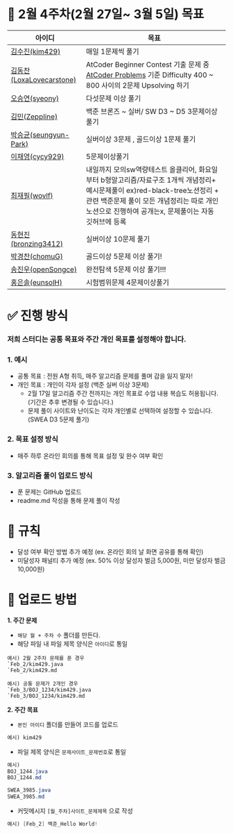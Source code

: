 # 🎯 2월 4주차(2월 27일~ 3월 5일) 목표

|         **아이디** |                          **목표** |
| --- | --- |
| [김수진(kim429)](https://github.com/kim429) | 매일 1문제씩 풀기 |
| [김동찬(LoxaLovecarstone)](https://github.com/LoxaLovecarstone) | AtCoder Beginner Contest 기출 문제 중 [AtCoder Problems](https://kenkoooo.com/atcoder/#/table/) 기준 Difficulty 400 ~ 800 사이의 2문제 Upsolving 하기 |
| [오승연(syeony)](https://github.com/syeony) | 다섯문제 이상 풀기 |
| [김민(ZeppIine)](https://github.com/ZeppIine) | 백준 브론즈 ~ 실버/ SW D3 ~ D5 3문제이상 풀기 |
| [박승균(seungyun-Park)](https://github.com/seungyun-Park) | 실버이상 3문제 , 골드이상 1문제 풀기 |
| [이채영(cycy929)](https://github.com/cycy929) | 5문제이상풀기 |
| [최재필(wovlf)](https://github.com/wovlf) | 내일까지 모의sw역량테스트 올클리어, 화요일부터 b형알고리즘/자료구조 1개씩 개념정리+ 예시문제풀이 ex)red-black-tree노션정리 + 관련 백준문제 풀이 모든 개념정리는 따로 개인노션으로 진행하여 공개는x, 문제풀이는 자동 깃허브에 등록 |
| [동현진(bronzing3412)](https://github.com/bronzing3412) | 실버이상 10문제 풀기 |
| [박경찬(chomuG)](https://github.com/chomuG) | 골드이상 5문제 이상 풀기! |
| [송진우(openSongce)](https://github.com/openSongce) | 완전탐색 5문제 이상 풀기!!! |
| [홍은솔(eunsolH)](https://github.com/eunsolH) | 시험범위문제 4문제이상풀기 |

# ✅ 진행 방식

### 저희 스터디는 **공통 목표**와 주간 **개인 목표**를 설정해야 합니다.

### 1. 예시

- 공통 목표 : 전원 A형 취득, 매주 알고리즘 문제를 풀며 감을 잃지 말자!
- 개인 목표 : 개인이 각자 설정 (백준 실버 이상 3문제)
    - 2월 17일 알고리즘 주간 전까지는 개인 목표로 수업 내용 복습도 허용됩니다. (기간은 추후 변경될 수 있습니다.)
    - 문제 풀이 사이트와 난이도는 각자 개인별로 선택하여 설정할 수 있습니다. (SWEA D3 5문제 풀기)

### 2. 목표 설정 방식

- 매주 하루 온라인 회의를 통해 목표 설정 및 완수 여부 확인

### 3. 알고리즘 풀이 업로드 방식

- 푼 문제는 GitHub 업로드
- readme.md 작성을 통해 문제 풀이 작성

# 💸 규칙

- 달성 여부 확인 방법 추가 예정 (ex. 온라인 회의 날 화면 공유를 통해 확인)
- 미달성자 패널티 추가 예정 (ex. 50% 이상 달성자 벌금 5,000원, 미만 달성자 벌금 10,000원)

# **📂 업로드 방법**

**1. 주간 문제**

- `해당 월 + 주차 수` 폴더를 만든다.
- 해당 파일 내 파일 제목 양식은 `아이디`로 통일

```
예시) 2월 2주차 문제를 푼 경우
`Feb_2/kim429.java
`Feb_2/kim429.md

예시) 공통 문제가 2개인 경우
`Feb_3/BOJ_1234/kim429.java
`Feb_3/BOJ_1234/kim429.md
```

**2. 주간 목표**

- `본인 아이디` 폴더를 만들어 코드를 업로드

```java
예시) kim429
```

- 파일 제목 양식은 `문제사이트_문제번호`로 통일

```java
예시)
BOJ_1244.java
BOJ_1244.md

SWEA_3985.java
SWEA_3985.md

```

- 커밋메시지 `[월_주차]사이트_문제제목` 으로 작성

```java
예시) [Feb_2] 백준_Hello World!
```
